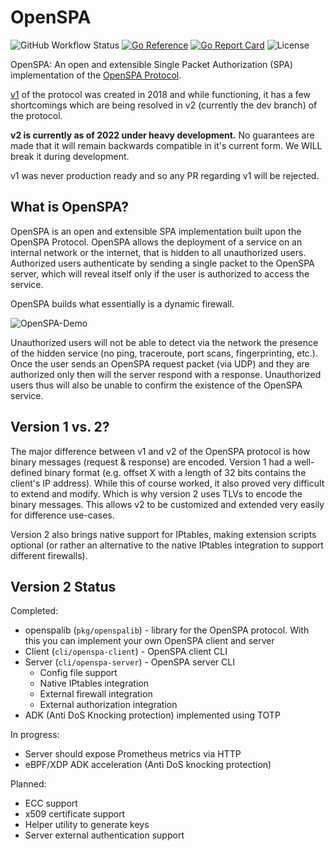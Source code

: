 # OpenSPA

![GitHub Workflow Status](https://img.shields.io/github/workflow/status/greenstatic/openspa/Test)
[![Go Reference](https://pkg.go.dev/badge/github.com/greenstatic/openspa.svg)](https://pkg.go.dev/github.com/greenstatic/openspa)
[![Go Report Card](https://goreportcard.com/badge/github.com/greenstatic/openspa)](https://goreportcard.com/report/github.com/greenstatic/openspa)
![License](https://img.shields.io/github/license/greenstatic/openspa)

OpenSPA: An open and extensible Single Packet Authorization (SPA) implementation of the [OpenSPA Protocol](docs/protocol.md).

[v1](https://github.com/greenstatic/openspa/tree/v1) of the protocol was created in 2018 and while functioning, it has a 
few shortcomings which are being resolved in v2 (currently the dev branch) of the protocol.

**v2 is currently as of 2022 under heavy development.** No guarantees are made that it will remain backwards compatible 
in it's current form.
We WILL break it during development.

v1 was never production ready and so any PR regarding v1 will be rejected.

## What is OpenSPA?
OpenSPA is an open and extensible SPA implementation built upon the OpenSPA Protocol.
OpenSPA allows the deployment of a service on an internal network or the internet, that is hidden to all unauthorized 
users.
Authorized users authenticate by sending a single packet to the OpenSPA server, which will reveal itself only if the 
user is authorized to access the service.

OpenSPA builds what essentially is a dynamic firewall.

![OpenSPA-Demo](docs/assets/openspa_brief.png)

Unauthorized users will not be able to detect via the network the presence of the hidden service (no ping, traceroute, 
port scans, fingerprinting, etc.).
Once the user sends an OpenSPA request packet (via UDP) and they are authorized only then will the server respond with 
a response.
Unauthorized users thus will also be unable to confirm the existence of the OpenSPA service.

## Version 1 vs. 2?
The major difference between v1 and v2 of the OpenSPA protocol is how binary messages (request & response) are encoded.
Version 1 had a well-defined binary format (e.g. offset X with a length of 32 bits contains the client's IP address).
While this of course worked, it also proved very difficult to extend and modify.
Which is why version 2 uses TLVs to encode the binary messages.
This allows v2 to be customized and extended very easily for difference use-cases.

Version 2 also brings native support for IPtables, making extension scripts optional (or rather an alternative to the 
native IPtables integration to support different firewalls).

## Version 2 Status
Completed:
* openspalib (`pkg/openspalib`) - library for the OpenSPA protocol. With this you can implement your own OpenSPA client 
and server
* Client (`cli/openspa-client`) - OpenSPA client CLI
* Server (`cli/openspa-server`) - OpenSPA server CLI
  * Config file support
  * Native IPtables integration
  * External firewall integration
  * External authorization integration
* ADK (Anti DoS Knocking protection) implemented using TOTP

In progress:
* Server should expose Prometheus metrics via HTTP
* eBPF/XDP ADK acceleration (Anti DoS knocking protection)

Planned:
* ECC support
* x509 certificate support
* Helper utility to generate keys
* Server external authentication support
